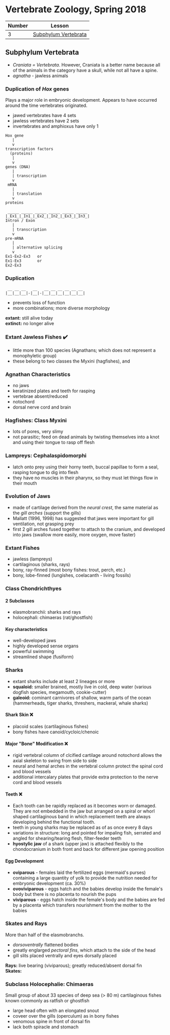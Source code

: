# Vertebrate Zoology, Spring 2018

Number | Lesson
--- | --- 
3 | [Subphylum Vertebrata](#subphylum-vertebrata) 

## Subphylum Vertebrata
- *Craniata = Vertebrata*. However, Craniata is a better name because all of the animals in the category have a skull, while not all have a spine.
- *agnatha* - jawless animals

### Duplication of *Hox* genes
Plays a major role in embryonic development. Appears to have occurred around the time vertebrates originated. 
- jawed vertebrates have 4 sets
- jawless vertebrates have 2 sets
- invertebrates and amphioxus have only 1

```
Hox gene
   |
   v
transcription factors
  (proteins)
   |
   v
genes (DNA)
   |
   | transcription
   v
 mRNA
   |
   | translation
   v
proteins
```
```
 _____ _____ _____ _____ _____ _____
|_Ex1_|_In1_|_Ex2_|_In2_|_Ex3_|_In3_|
Intron / Exon
   |
   | transcription
   v
pre-mRNA
   |
   | alternative splicing
   v
Ex1-Ex2-Ex3   or
Ex1-Ex3       or
Ex2-Ex3
```
### Duplication
```
 __ __ __   __   __ __ __ __ __ __
|__|__|__|-|__|-|__|__|__|__|__|__|
```
- prevents loss of function
- more combinations; more diverse morphology

**extant:** still alive today  
**extinct:** no longer alive

### Extant Jawless Fishes :heavy_check_mark:
- little more than 100 species (Agnathans; which does not represent a monophyletic group)
- these belong to two classes the Myxini (hagfishes), and

### Agnathan Characteristics
- no jaws
- keratinized plates and teeth for rasping
- vertebrae absent/reduced
- notochord
- dorsal nerve cord and brain

### Hagfishes: Class Myxini
- lots of pores, very slimy
- not parasitic; feed on dead animals by twisting themselves into a knot and using their tongue to rasp off flesh

### Lampreys: Cephalaspidomorphi 
- latch onto prey using their horny teeth, buccal papillae to form a seal, rasping tongue to dig into flesh
- they have no muscles in their pharynx, so they must let things flow in their mouth

### Evolution of Jaws
- made of cartilage derived from the *neural crest*, the same material as the *gill arches* (support the gills)
- Mallatt (1996, 1998) has suggested that jaws were important for gill ventilation, not grasping prey
- first 2 gill arches fused together to attach to the cranium, and developed into jaws (swallow more easily, more oxygen, move faster)

### Extant Fishes
- jawless (lampreys)
- cartilaginous (sharks, rays)
- bony, ray-finned (most bony fishes: trout, perch, etc.)
- bony, lobe-finned (lungishes, coelacanth - living fossils)

### Class Chondrichthyes
#### 2 Subclasses
- elasmobranchii: sharks and rays
- holocephali: chimaeras (rat/ghostfish)
#### Key characteristics
- well-developed jaws
- highly developed sense organs
- powerful swimming
- streamlined shape (fusiform)

### Sharks
- extant sharks include at least 2 lineages or more
- **squaloid:** smaller brained, mostly live in cold, deep water (various dogfish species, megamouth, cookie-cutter)
- **galeoid:** cominant carnivores of shallow, warm parts of the ocean (hammerheads, tiger sharks, threshers, mackeral, whale sharks)
#### Shark Skin :x:
- placoid scales (cartilaginous fishes)
- bony fishes have canoid/cycloic/chenoic
#### Major "Bone" Modification :x:
- rigid vertebral column of clcified cartilage around notochord allows the axial skeleton to swing from side to side
- neural and hemal arches in the vertebral column protect the spinal cord and blood vessels
- additional intercalary plates that provide extra protection to the nerve cord and blood vessels
#### Teeth :x:
- Each tooth can be rapidly replaced as it becomes worn or damaged. They are not embedded in the jaw but arranged on a spiral or whorl shaped cartilaginous band in which replacement teeth are always developing behind the functional tooth. 
- teeth in young sharks may be replaced as of as once every 8 days
- variations in structure: long and pointed for impaling fish, serrated and angled for shearing/tearing flesh, filter-feeder teeth
- **hyostylic jaw** of a shark (upper jaw) is attached flexibly to the chondocranium in both front and back for different jaw opening position
#### Egg Development
- **oviparous** - females laid the fertilized eggs (mermaid's purses) containing a large quantity of yolk to provide the nutrition needed for embryonic development (ca. 30%)
- **ovoviviparous** - eggs hatch and the babies develop inside the female's body but there is no placenta to nourish the pups
- **viviparous** - eggs hatch inside the female's body and the babies are fed by a placenta which transfers nourishment from the mother to the babies

### Skates and Rays
More than half of the elasmobranchs.
- *dorsoventrally* flattened bodies
- greatly englarged *pectoral fins*, which attach to the side of the head
- gill slits placed ventrally and eyes dorsally placed

**Rays:** live bearing (viviparous); greatly reduced/absent dorsal fin  
**Skates:**

### Subclass Holocephalie: Chimaeras
Small group of about 33 species of deep sea (> 80 m) cartilaginous fishes known commonly as ratfish or ghostfish
- large head often with an elongated snout
- coveer over the gills (operculum) as in bony fishes 
- venomous spine in front of dorsal fin
- lack both spiracle and stomach
